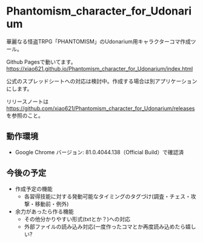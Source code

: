 # Phantomism_character_for_Udonarium

華麗なる怪盗TRPG「PHANTOMISM」のUdonarium用キャラクターコマ作成ツール。

Github Pagesで動いてます。https://xiao621.github.io/Phantomism_character_for_Udonarium/index.html

公式のスプレッドシートへの対応は検討中。作成する場合は別アプリケーションにします。

リリースノートは https://github.com/xiao621/Phantomism_character_for_Udonarium/releases を参照のこと。

## 動作環境
- Google Chrome バージョン: 81.0.4044.138（Official Build）で確認済

## 今後の予定
- 作成予定の機能
  - 各習得技能に対する発動可能なタイミングのタグづけ(調査・チェス・攻撃・移動前・例外)
- 余力があったら作る機能
  - その他分かりやすい形式(txtとか？)への対応
  - 外部ファイルの読み込み対応(一度作ったコマとか再度読み込めたら嬉しい?
  
